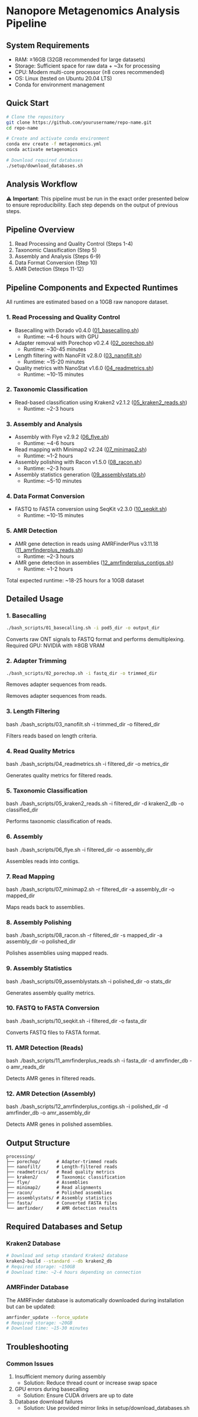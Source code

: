 # Nanopore Metagenomics Analysis Pipeline

## System Requirements
- RAM: ≥16GB (32GB recommended for large datasets)
- Storage: Sufficient space for raw data + ~3x for processing
- CPU: Modern multi-core processor (≥8 cores recommended)
- OS: Linux (tested on Ubuntu 20.04 LTS)
- Conda for environment management

## Quick Start
```bash
# Clone the repository
git clone https://github.com/yourusername/repo-name.git
cd repo-name

# Create and activate conda environment
conda env create -f metagenomics.yml
conda activate metagenomics

# Download required databases
./setup/download_databases.sh
```

## Analysis Workflow

⚠️ **Important**: This pipeline must be run in the exact order presented below to ensure reproducibility. Each step depends on the output of previous steps.

## Pipeline Overview
1. Read Processing and Quality Control (Steps 1-4)
2. Taxonomic Classification (Step 5)
3. Assembly and Analysis (Steps 6-9)
4. Data Format Conversion (Step 10)
5. AMR Detection (Steps 11-12)

## Pipeline Components and Expected Runtimes
All runtimes are estimated based on a 10GB raw nanopore dataset.

### 1. Read Processing and Quality Control
- Basecalling with Dorado v0.4.0 ([01_basecalling.sh](bash_scripts/01_basecalling.sh))
  - Runtime: ~4-6 hours with GPU
- Adapter removal with Porechop v0.2.4 ([02_porechop.sh](bash_scripts/02_porechop.sh))
  - Runtime: ~30-45 minutes
- Length filtering with NanoFilt v2.8.0 ([03_nanofilt.sh](bash_scripts/03_nanofilt.sh))
  - Runtime: ~15-20 minutes
- Quality metrics with NanoStat v1.6.0 ([04_readmetrics.sh](bash_scripts/04_readmetrics.sh))
  - Runtime: ~10-15 minutes

### 2. Taxonomic Classification
- Read-based classification using Kraken2 v2.1.2 ([05_kraken2_reads.sh](bash_scripts/05_kraken2_reads.sh))
  - Runtime: ~2-3 hours

### 3. Assembly and Analysis
- Assembly with Flye v2.9.2 ([06_flye.sh](bash_scripts/06_flye.sh))
  - Runtime: ~4-6 hours
- Read mapping with Minimap2 v2.24 ([07_minimap2.sh](bash_scripts/07_minimap2.sh))
  - Runtime: ~1-2 hours
- Assembly polishing with Racon v1.5.0 ([08_racon.sh](bash_scripts/08_racon.sh))
  - Runtime: ~2-3 hours
- Assembly statistics generation ([09_assemblystats.sh](bash_scripts/09_assemblystats.sh))
  - Runtime: ~5-10 minutes

### 4. Data Format Conversion
- FASTQ to FASTA conversion using SeqKit v2.3.0 ([10_seqkit.sh](bash_scripts/10_seqkit.sh))
  - Runtime: ~10-15 minutes

### 5. AMR Detection
- AMR gene detection in reads using AMRFinderPlus v3.11.18 ([11_amrfinderplus_reads.sh](bash_scripts/11_amrfinderplus_reads.sh))
  - Runtime: ~2-3 hours
- AMR gene detection in assemblies ([12_amrfinderplus_contigs.sh](bash_scripts/12_amrfinderplus_contigs.sh))
  - Runtime: ~1-2 hours

Total expected runtime: ~18-25 hours for a 10GB dataset

## Detailed Usage

### 1. Basecalling
```bash
./bash_scripts/01_basecalling.sh -i pod5_dir -o output_dir
```
Converts raw ONT signals to FASTQ format and performs demultiplexing.
Required GPU: NVIDIA with ≥8GB VRAM

### 2. Adapter Trimming
```bash
./bash_scripts/02_porechop.sh -i fastq_dir -o trimmed_dir
```
Removes adapter sequences from reads.

Removes adapter sequences from reads.
### 3. Length Filtering
bash
./bash_scripts/03_nanofilt.sh -i trimmed_dir -o filtered_dir

Filters reads based on length criteria.
### 4. Read Quality Metrics
bash
./bash_scripts/04_readmetrics.sh -i filtered_dir -o metrics_dir

Generates quality metrics for filtered reads.
### 5. Taxonomic Classification
bash
./bash_scripts/05_kraken2_reads.sh -i filtered_dir -d kraken2_db -o classified_dir

Performs taxonomic classification of reads.
### 6. Assembly
bash
./bash_scripts/06_flye.sh -i filtered_dir -o assembly_dir

Assembles reads into contigs.
### 7. Read Mapping
bash
./bash_scripts/07_minimap2.sh -r filtered_dir -a assembly_dir -o mapped_dir

Maps reads back to assemblies.
### 8. Assembly Polishing
bash
./bash_scripts/08_racon.sh -r filtered_dir -s mapped_dir -a assembly_dir -o polished_dir

Polishes assemblies using mapped reads.
### 9. Assembly Statistics
bash
./bash_scripts/09_assemblystats.sh -i polished_dir -o stats_dir

Generates assembly quality metrics.
### 10. FASTQ to FASTA Conversion
bash
./bash_scripts/10_seqkit.sh -i filtered_dir -o fasta_dir

Converts FASTQ files to FASTA format.
### 11. AMR Detection (Reads)
bash
./bash_scripts/11_amrfinderplus_reads.sh -i fasta_dir -d amrfinder_db -o amr_reads_dir

Detects AMR genes in filtered reads.
### 12. AMR Detection (Assembly)
bash
./bash_scripts/12_amrfinderplus_contigs.sh -i polished_dir -d amrfinder_db -o amr_assembly_dir

Detects AMR genes in polished assemblies.

## Output Structure
```
processing/
├── porechop/      # Adapter-trimmed reads
├── nanofilt/      # Length-filtered reads
├── readmetrics/   # Read quality metrics
├── kraken2/       # Taxonomic classification
├── flye/          # Assemblies
├── minimap2/      # Read alignments
├── racon/         # Polished assemblies
├── assemblystats/ # Assembly statistics
├── fasta/         # Converted FASTA files
└── amrfinder/     # AMR detection results
```

## Required Databases and Setup

### Kraken2 Database
```bash
# Download and setup standard Kraken2 database
kraken2-build --standard --db kraken2_db
# Required storage: ~150GB
# Download time: ~2-4 hours depending on connection
```

### AMRFinder Database
The AMRFinder database is automatically downloaded during installation but can be updated:
```bash
amrfinder_update --force_update
# Required storage: ~20GB
# Download time: ~15-30 minutes
```

## Troubleshooting

### Common Issues
1. Insufficient memory during assembly
   - Solution: Reduce thread count or increase swap space
2. GPU errors during basecalling
   - Solution: Ensure CUDA drivers are up to date
3. Database download failures
   - Solution: Use provided mirror links in setup/download_databases.sh
```
